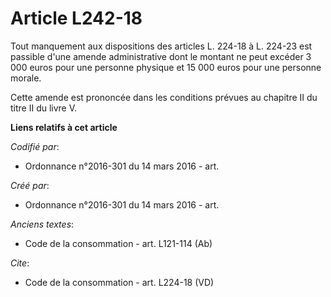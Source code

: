 # Article L242-18

Tout manquement aux dispositions des articles L. 224-18 à L. 224-23 est passible d'une amende administrative dont le montant
ne peut excéder 3 000 euros pour une personne physique et 15 000 euros pour une personne morale. 

Cette amende est prononcée dans les conditions prévues au chapitre II du titre II du livre V.

**Liens relatifs à cet article**

_Codifié par_:

  - Ordonnance n°2016-301 du 14 mars 2016 - art.

_Créé par_:

  - Ordonnance n°2016-301 du 14 mars 2016 - art.

_Anciens textes_:

  - Code de la consommation - art. L121-114 (Ab)

_Cite_:

  - Code de la consommation - art. L224-18 (VD)
